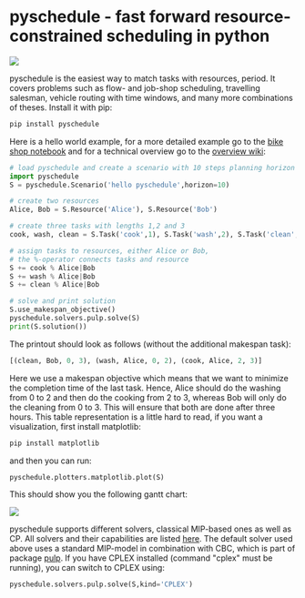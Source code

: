 # pyschedule - fast forward resource-constrained scheduling in python

![](https://github.com/timnon/pyschedule/blob/master/pics/gantt.png)

pyschedule is the easiest way to match tasks with resources, period. It covers problems such as flow- and job-shop scheduling, travelling salesman, vehicle routing with time windows, and many more combinations of theses. Install it with pip:

```python
pip install pyschedule
```

Here is a hello world example, for a more detailed example go to the <a href="https://github.com/timnon/pyschedule/blob/master/examples/bike-shop.ipynb">bike shop notebook</a> and for a technical overview go to the <a href="https://github.com/timnon/pyschedule/wiki/Overview">overview wiki</a>:

```python
# load pyschedule and create a scenario with 10 steps planning horizon
import pyschedule
S = pyschedule.Scenario('hello pyschedule',horizon=10)

# create two resources
Alice, Bob = S.Resource('Alice'), S.Resource('Bob')

# create three tasks with lengths 1,2 and 3
cook, wash, clean = S.Task('cook',1), S.Task('wash',2), S.Task('clean',3)

# assign tasks to resources, either Alice or Bob,
# the %-operator connects tasks and resource
S += cook % Alice|Bob
S += wash % Alice|Bob
S += clean % Alice|Bob

# solve and print solution
S.use_makespan_objective()
pyschedule.solvers.pulp.solve(S)
print(S.solution())
```

The printout should look as follows (without the additional makespan task):

```python
[(clean, Bob, 0, 3), (wash, Alice, 0, 2), (cook, Alice, 2, 3)]
```

Here we use a makespan objective which means that we want to minimize the completion time of the last task. Hence, Alice should do the washing from 0 to 2 and then do the cooking from 2 to 3, whereas Bob will only do the cleaning from 0 to 3. This will ensure that both are done after three hours. This table representation is a little hard to read, if you want a visualization, first install matplotlib:

```python
pip install matplotlib
```

and then you can run:

```python
pyschedule.plotters.matplotlib.plot(S)
```

This should show you the following gantt chart:

![](https://github.com/timnon/pyschedule/blob/master/pics/hello-pyschedule.png)

pyschedule supports different solvers, classical MIP-based ones as well as CP. All solvers and their capabilities are listed <a href="https://github.com/timnon/pyschedule/wiki/Overview">here</a>. The default solver used above uses a standard MIP-model in combination with CBC, which is part of package <a href="https://pypi.python.org/pypi/PuLP">pulp</a>. If you have CPLEX installed (command "cplex" must be running), you can switch to CPLEX using:

```python
pyschedule.solvers.pulp.solve(S,kind='CPLEX')
```


